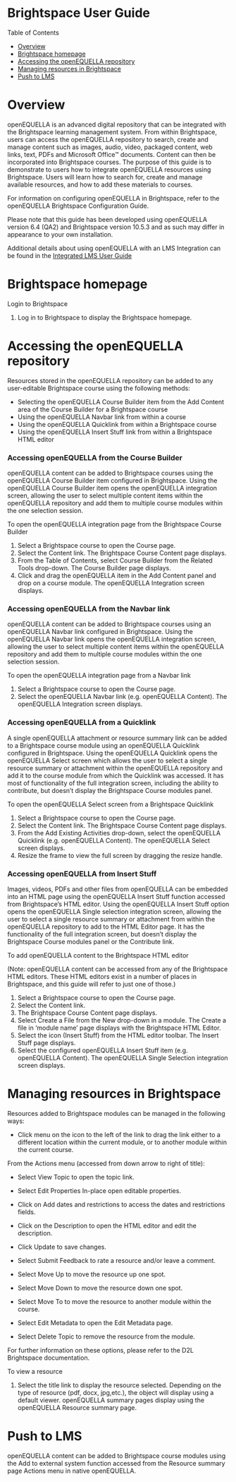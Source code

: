 # Brightspace User Guide

Table of Contents

* [Overview](#overview)
* [Brightspace  homepage](#brightspace-homepage)
* [Accessing the openEQUELLA repository](#accessing-the-openequella-repository)
* [Managing resources in Brightspace](#managing-resources-in-brightspace)
* [Push to LMS](#push-to-lms)


# Overview
openEQUELLA is an advanced digital repository that can be integrated with the Brightspace learning management system. From within Brightspace, users can access the openEQUELLA repository to search, create and manage content such as images, audio, video, packaged content, web links, text, PDFs and Microsoft Office™ documents. Content can then be incorporated into Brightspace courses.
The purpose of this guide is to demonstrate to users how to integrate openEQUELLA resources using Brightspace. Users will learn how to search for, create and manage available resources, and how to add these materials to courses. 

For information on configuring openEQUELLA in Brightspace, refer to the openEQUELLA Brightspace Configuration Guide.

Please note that this guide has been developed using openEQUELLA version 6.4 (QA2) and Brightspace version 10.5.3 and as such may differ in appearance to your own installation. 


Additional details about using openEQUELLA with an LMS Integration can be found in the [Integrated LMS User Guide](IntegratedLMSUserGuide.md)


# Brightspace homepage

Login to Brightspace
1. Log in to Brightspace to display the Brightspace homepage. 

# Accessing the openEQUELLA repository
Resources stored in the openEQUELLA repository can be added to any user-editable Brightspace course using the following methods:
* Selecting the openEQUELLA Course Builder item from the Add Content area of the Course Builder for a Brightspace course 
* Using the openEQUELLA Navbar link from within a course 
* Using the openEQUELLA Quicklink from within a Brightspace course 
* Using the openEQUELLA Insert Stuff link from within a Brightspace HTML editor 

### Accessing openEQUELLA from the Course Builder

openEQUELLA content can be added to Brightspace courses using the openEQUELLA Course Builder item configured in Brightspace. Using the openEQUELLA Course Builder item opens the openEQUELLA integration screen, allowing the user to select multiple content items within the openEQUELLA repository and add them to multiple course modules within the one selection session.

To open the openEQUELLA integration page from the Brightspace Course Builder
1. Select a Brightspace course to open the Course page.
2. Select the Content link. The Brightspace Course Content page displays. 
3. From the Table of Contents, select Course Builder from the Related Tools drop-down. 
The Course Builder page displays.
4. Click and drag the openEQUELLA item in the Add Content panel and drop on a course module. 
The openEQUELLA Integration screen displays. 

### Accessing openEQUELLA from the Navbar link
openEQUELLA content can be added to Brightspace courses using an openEQUELLA Navbar link configured in Brightspace. Using the openEQUELLA Navbar link opens the openEQUELLA integration screen, allowing the user to select multiple content items within the openEQUELLA repository and add them to multiple course modules within the one selection session.

To open the openEQUELLA integration page from a Navbar link
1. Select a Brightspace course to open the Course page.
2. Select the openEQUELLA Navbar link (e.g. openEQUELLA Content). The openEQUELLA Integration screen displays. 
 
### Accessing openEQUELLA from a Quicklink
A single openEQUELLA attachment or resource summary link can be added to a Brightspace course module using an openEQUELLA Quicklink configured in Brightspace. Using the openEQUELLA Quicklink opens the openEQUELLA Select screen which allows the user to select a single resource summary or attachment within the openEQUELLA repository and add it to the course module from which the Quicklink was accessed. It has most of functionality of the full integration screen, including the ability to contribute, but doesn’t display the Brightspace Course modules panel.

To open the openEQUELLA Select screen from a Brightspace Quicklink

1. Select a Brightspace course to open the Course page.
2. Select the Content link. The Brightspace Course Content page displays. 
3. From the Add Existing Activities drop-down, select the openEQUELLA Quicklink (e.g. openEQUELLA Content). The openEQUELLA Select screen displays. 
4. Resize the frame to view the full screen by dragging the resize handle. 

### Accessing openEQUELLA from Insert Stuff
Images, videos, PDFs and other files from openEQUELLA can be embedded into an HTML page using the openEQUELLA Insert Stuff function accessed from Brightspace’s HTML editor. Using the openEQUELLA Insert Stuff option opens the openEQUELLA Single selection integration screen, allowing the user to select a single resource summary or attachment from within the openEQUELLA repository to add to the HTML Editor page. It has the functionality of the full integration screen, but doesn’t display the Brightspace Course modules panel or the Contribute link.

To add openEQUELLA content to the Brightspace HTML editor

(Note: openEQUELLA content can be accessed from any of the Brightspace HTML editors. These HTML editors exist in a number of places in Brightspace, and this guide will refer to just one of those.)

1. Select a Brightspace course to open the Course page.
2. Select the Content link. 
3. The Brightspace Course Content page displays. 
4. Select Create a File from the New drop-down in a module. The Create a file in ‘module name’ page displays with the Brightspace HTML Editor. 
5. Select the icon (Insert Stuff) from the HTML editor toolbar. The Insert Stuff page displays. 
6. Select the configured openEQUELLA Insert Stuff item (e.g. openEQUELLA Content).
The openEQUELLA Single Selection integration screen displays. 


# Managing resources in Brightspace

Resources added to Brightspace modules can be managed in the following ways:
* Click menu on the icon to the left of the link to drag the link either to a different location within the current module, or to another module within the current course.

From the Actions menu (accessed from down arrow to right of title):
* Select View Topic to open the topic link.
* Select Edit Properties In-place open editable properties. 
* Click on Add dates and restrictions to access the dates and restrictions fields.
* Click on the Description to open the HTML editor and edit the description. 
* Click Update to save changes.

* Select Submit Feedback to rate a resource and/or leave a comment.
* Select Move Up to move the resource up one spot.
* Select Move Down to move the resource down one spot.
* Select Move To to move the resource to another module within the course.
* Select Edit Metadata to open the Edit Metadata page.
* Select Delete Topic to remove the resource from the module.

For further information on these options, please refer to the D2L Brightspace documentation.

To view a resource
1. Select the title link to display the resource selected. Depending on the type of resource (pdf, docx, jpg,etc.), the object will display using a default viewer. openEQUELLA
summary pages display using the openEQUELLA Resource summary page. 

# Push to LMS 

openEQUELLA content can be added to Brightspace course modules using the Add to external system function accessed from the Resource summary page Actions menu in native openEQUELLA.
